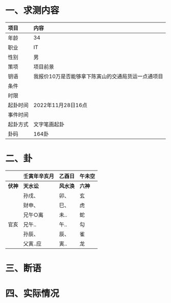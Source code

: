 # 一、求测内容
|项目|内容|
|:-|:-|
|年龄|34|
|职业|IT|
|性别|男|
|策项|项目前景|
|钥语|我报价10万是否能够拿下陈寅山的交通局货运一点通项目|
|条件||
|时限||
|起卦时间|2022年11月28日16点|
|事件时间||
|起卦方式|文字笔画起卦|
|卦码|164卦|

# 二、卦
||壬寅年辛亥月|乙酉日|午未空|
|:-|:-|:-|:-|
|**伏神**|**天水讼**|**风水涣**|**六神**|
||孙戌、|卯、|玄|
||财申、|巳、|虎|
||兄午○离|未..|蛇|
|官亥|兄午..|午..|勾|
||孙辰、|辰、|雀|
||父寅..应|寅..|龙|


# 三、断语

# 四、实际情况